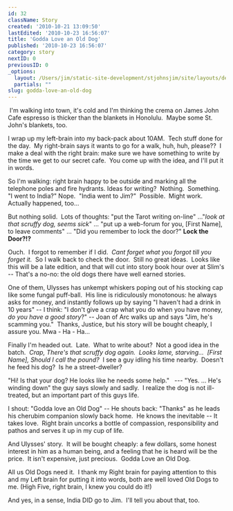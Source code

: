 ```yaml
---
id: 32
className: Story
created: '2010-10-21 13:09:50'
lastEdited: '2010-10-23 16:56:07'
title: 'Godda Love an Old Dog'
published: '2010-10-23 16:56:07'
category: story
nextID: 0
previousID: 0
_options:
  layout: /Users/jim/static-site-development/stjohnsjim/site/layouts/default.static.ttml
  partials: ""
slug: godda-love-an-old-dog
---
```

<p>&nbsp;I'm walking into town, it's cold and I'm thinking the crema on James John Cafe espresso is thicker than the blankets in Honolulu.&nbsp; Maybe some St. John's blankets, too.</p>
<p >I wrap up my left-brain into my back-pack about 10AM.&nbsp; Tech stuff done for the day.&nbsp; My right-brain says it wants to go for a walk, huh, huh, please??&nbsp; I make a deal with the right brain: make sure we have something to write by the time we get to our secret cafe. &nbsp;You come up with the idea, and I'll put it in words.</p>

<p >So I'm walking: right brain happy to be outside and marking all the telephone poles and fire hydrants. Ideas for writing? &nbsp;Nothing.&nbsp; Something.&nbsp; &quot;I went to India?&quot; Nope.&nbsp; &quot;India went to Jim?&quot;&nbsp; Possible.&nbsp; Might work.&nbsp; Actually happened, too...</p>

<p >But nothing solid.&nbsp; Lots of thoughts: &quot;put the Tarot writing on-line&quot; ...&quot;<em>look at that scruffy dog, seems sick</em>&quot; ... &quot;put up a web-forum for you, [First Name], to leave comments&quot; ... &quot;Did you remember to lock the door?&quot; <strong>Lock the Door?!?</strong></p>

<p >Ouch.&nbsp; I forgot to remember if I did.&nbsp; <em>Cant forget what you forgot till you forget it.</em>&nbsp; So I walk back to check the door.&nbsp; Still no great ideas.&nbsp; Looks like this will be a late edition, and that will cut into story book hour over at Slim's -- That's a no-no: the old dogs there have well earned stories.</p>

<p >One of them, Ulysses has unkempt whiskers poping out of his stocking cap like some fungal puff-ball.&nbsp; His line is ridiculously monotonous: he always asks for money, and instantly follows up by saying &quot;I haven't had a drink in 10 years&quot; -- I think: &quot;I don't give a crap what you do when you have money, <em>do you have a good story</em>?&quot; -- Joan of Arc walks up and says &quot;Jim, he's scamming you.&quot;&nbsp; Thanks, Justice, but his story will be bought cheaply, I assure you. Mwa - Ha - Ha...</p>

<p >Finally I'm headed out.&nbsp; Late.&nbsp; What to write about?&nbsp; Not a good idea in the batch.<em>&nbsp; Crap, There's that scruffy dog again.&nbsp; Looks lame, starving... &nbsp;[First Name], Should I call the pound?</em>&nbsp; I see a guy idling his time nearby.&nbsp; Doesn't he feed his dog?&nbsp; Is he a street-dweller?</p>

<p >&quot;Hi! Is that your dog? He looks like he needs some help.&quot; &nbsp; --- &quot;Yes. ... He's winding down&quot; the guy says slowly and sadly.&nbsp; I realize the dog is not ill-treated, but an important part of this guys life.</p>

<p >I shout: &quot;Godda love an Old Dog&quot; -- He shouts back: &quot;Thanks&quot; as he leads his cherubim companion slowly back home.&nbsp; He knows the inevitable -- It takes love. &nbsp;Right brain uncorks a bottle of compassion, responsibility and pathos and serves it up in my cup of life.</p>

<p >And Ulysses' story.&nbsp; It will be bought cheaply: a few dollars, some honest interest in him as a human being, and a feeling that he is heard will be the price. &nbsp;It isn't expensive, just precious. &nbsp;Godda Love an Old Dog.</p>

<p >All us Old Dogs need it. &nbsp;I thank my Right brain for paying attention to this and my Left brain for putting it into words, both are well loved Old Dogs to me. (High Five, right brain, I knew you could do it!)</p>

<p >And yes, in a sense, India DID go to Jim.&nbsp; I'll tell you about that, too.</p>